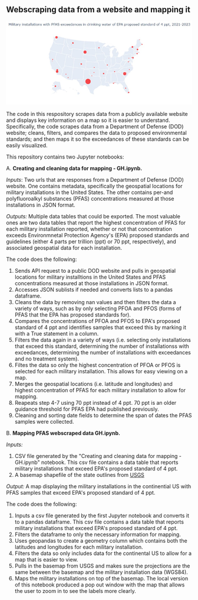 ## Webscraping data from a website and mapping it

<img src="2021-2023 webscrape/2021-2023 map.jpg">

The code in this respository scrapes data from a publicly available website and displays key information on a map so it is easier to understand. Specifically, the code scrapes data from a Department of Defense (DOD) website; cleans, filters, and compares the data to proposed environmental standards; and then maps it so the exceedances of these standards can be easily visualized. 


This repository contains two Jupyter notebooks:

A. **Creating and cleaning data for mapping - GH.ipynb.** 

*Inputs*: Two urls that are responses from a Department of Defense (DOD) website. One contains metadata, specifically the geospatial locations for military installations in the United States. The other contains per-and polyfluoroalkyl substances (PFAS) concentrations measured at those installations in JSON format.

*Outputs:* Multiple data tables that could be exported. The most valuable ones are two data tables that report the highest concentration of PFAS for each military installation reported, whether or not that concentration exceeds Environmnetal Protection Agency's (EPA) proposed standards and guidelines (either 4 parts per trillion (ppt) or 70 ppt, respectively), and associated geospatial data for each installation. 

The code does the following:
   1. Sends API request to a public DOD website and pulls in geospatial locations for military installtions in the United States and PFAS concentrations measured at those installations in JSON format.
   2. Accesses JSON sublists if needed and converts lists to a pandas dataframe.
   3. Cleans the data by removing nan values and then filters the data a variety of ways, such as by only selecting PFOA and PFOS (forms of PFAS that the EPA has proposed standards for).
   4. Compares the concentrations of PFOA and PFOS to EPA's proposed standard of 4 ppt and identifies samples that exceed this by marking it with a True statement in a column.
   5. Filters the data again in a variety of ways (i.e. selecting only installations that exceed this standard, determining the number of installationss with exceedances, determining the number of installations with exceedances and no treatment system).
   6. Filtes the data so only the highest concentration of PFOA or PFOS is selected for each military installation. This allows for easy viewing on a map.
   7. Merges the geospatial locations (i.e. latitude and longitudes) and highest concentration of PFAS for each military installation to allow for mapping.
   8. Reapeats step 4-7 using 70 ppt instead of 4 ppt. 70 ppt is an older guidance threshold for PFAS EPA had published previously.
   9. Cleaning and sorting date fields to determine the span of dates the PFAS samples were collected.

B. **Mapping PFAS webscraped data GH.ipynb.** 

*Inputs:* 
   1. CSV file generated by the "Creating and cleaning data for mapping - GH.ipynb" notebook. This csv file contains a data table that reports military installations that exceed EPA's proposed standard of 4 ppt.
   2. A basemap shapefile of the state outlines from [USGS](https://www.sciencebase.gov/catalog/item/52c78623e4b060b9ebca5be5)

*Output:* A map displaying the military installations in the continential US with PFAS samples that exceed EPA's proposed standard of 4 ppt. 

The code does the following: 
   1. Inputs a csv file generated by the first Jupyter notebook and converts it to a pandas dataframe. This csv file contains a data table that reports military installations that exceed EPA's proposed standard 
      of 4 ppt.
   2. Filters the dataframe to only the necessary information for mapping.
   3. Uses geopandas to create a geometry column which contains both the latitudes and longitudes for each military installation.
   4. Filters the data so only includes data for the continental US to allow for a map that is easier to view.
   5. Pulls in the basemap from USGS and makes sure the projections are the same between the basemap and the military installation data (WGS84).
   6. Maps the military installations on top of the basemap. The local version of this notebook produced a pop out window with the map that allows the user to zoom in to see the labels more clearly. 

